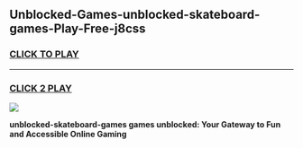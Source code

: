 
## Unblocked-Games-unblocked-skateboard-games-Play-Free-j8css
<h3>
<a href="https://premium76.site?title=unblocked-skateboard-games&ref=18A1">CLICK TO PLAY</a></h3>
<hr>

<h3>
<a href="https://premium76.site?title=unblocked-skateboard-games&ref=18A1">CLICK 2 PLAY</a>
  
</h3>

<a href="https://premium76.site?title=unblocked-skateboard-games&ref=18A1"><img src="https://clearcache.store/games.png"></a>


**unblocked-skateboard-games games unblocked: Your Gateway to Fun and Accessible Online Gaming**

